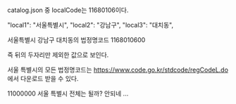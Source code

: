 # 
catalog.json 중 localCode는 11680106이다.

"local1": "서울특별시",
"local2": "강남구",
"local3": "대치동",
 
서울특별시 강남구 대치동의 법정명코드 1168010600

즉 뒤의 두자리만 제외한 값으로 보인다.

서울 특별시의 모든 법정명코드는
https://www.code.go.kr/stdcode/regCodeL.do
에서 다운로드 받을 수 있다.

11000000 서울 특별시 전체는 될까?
안되네 ...